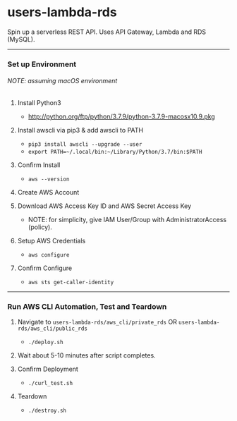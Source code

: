 # users-lambda-rds
Spin up a serverless REST API. Uses API Gateway, Lambda and RDS (MySQL).

-------------------------

### Set up Environment
###### NOTE: assuming macOS environment

1. Install Python3
    - http://python.org/ftp/python/3.7.9/python-3.7.9-macosx10.9.pkg

2. Install awscli via pip3 & add awscli to PATH
    - ```pip3 install awscli --upgrade --user```
    - ```export PATH=~/.local/bin:~/Library/Python/3.7/bin:$PATH```

3.  Confirm Install
    - ```aws --version```

4.  Create AWS Account

6.  Download AWS Access Key ID and AWS Secret Access Key
    - NOTE: for simplicity, give IAM User/Group with AdministratorAccess (policy).

7.  Setup AWS Credentials
    - ```aws configure```

8.  Confirm Configure
    - ```aws sts get-caller-identity```

-------------------------

### Run AWS CLI Automation, Test and Teardown

1.  Navigate to ```users-lambda-rds/aws_cli/private_rds``` OR ```users-lambda-rds/aws_cli/public_rds```
    - ```./deploy.sh```

2.  Wait about 5-10 minutes after script completes.

3.  Confirm Deployment
    - ```./curl_test.sh```

4.  Teardown
    - ```./destroy.sh```
